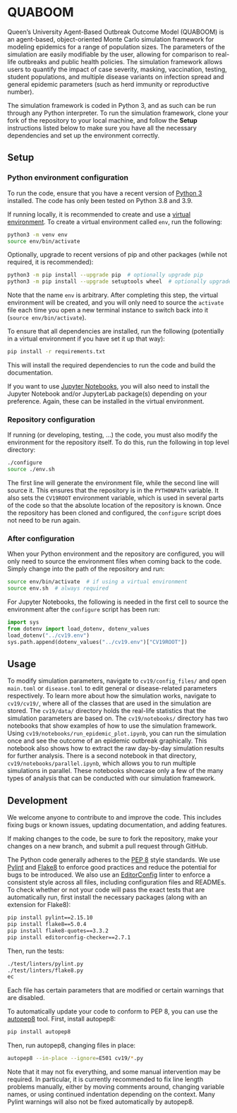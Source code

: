 # QUABOOM

Queen’s University Agent-Based Outbreak Outcome Model (QUABOOM) is an agent-based, object-oriented Monte Carlo simulation framework for modeling epidemics for a range of population sizes.
The parameters of the simulation are easily modifiable by the user, allowing for comparison to real-life outbreaks and public health policies.
The simulation framework allows users to quantify the impact of case severity, masking, vaccination, testing, student populations,
and multiple disease variants on infection spread and general epidemic parameters (such as herd immunity or reproductive number).

The simulation framework is coded in Python 3, and as such can be run through any Python interpreter.
To run the simulation framework, clone your fork of the repository to your local machine, and follow the **Setup** instructions listed below to make sure you have all the necessary dependencies and set up the environment correctly.

## Setup

### Python environment configuration

To run the code, ensure that you have a recent version of
[Python 3](https://www.python.org/) installed.
The code has only been tested on Python 3.8 and 3.9.

If running locally, it is recommended to create and use a
[virtual environment](https://docs.python.org/tutorial/venv.html).
To create a virtual environment called `env`, run the following:

```bash
python3 -m venv env
source env/bin/activate
```

Optionally, upgrade to recent versions of pip and other packages
(while not required, it is recommended):

```bash
python3 -m pip install --upgrade pip  # optionally upgrade pip
python3 -m pip install --upgrade setuptools wheel  # optionally upgrade setuptools and wheel
```

Note that the name `env` is arbitrary.
After completing this step, the virtual environment will be created,
and you will only need to source the `activate` file each time
you open a new terminal instance
to switch back into it (`source env/bin/activate`).

To ensure that all dependencies are installed, run the following
(potentially in a virtual environment if you have set it up that way):

```bash
pip install -r requirements.txt
```

This will install the required dependencies to run the code and
build the documentation.

If you want to use [Jupyter Notebooks](https://jupyter.org/),
you will also need to install
the Jupyter Notebook and/or JupyterLab package(s)
depending on your preference.
Again, these can be installed in the virtual environment.

### Repository configuration

If running (or developing, testing, ...) the code,
you must also modify the environment for the repository itself.
To do this, run the following in top level directory:

```bash
./configure
source ./env.sh
```

The first line will generate the environment file,
while the second line will source it.
This ensures that the repository is in the `PYTHONPATH` variable.
It also sets the `CV19ROOT` environment variable,
which is used in several parts of the code
so that the absolute location of the repository is known.
Once the repository has been cloned and configured,
the `configure` script does not need to be run again.

### After configuration

When your Python environment and the repository are configured,
you will only need to source the environment files when coming back to the code.
Simply change into the path of the repository and run:

```bash
source env/bin/activate  # if using a virtual environment
source env.sh  # always required
```

For Jupyter Notebooks, the following is needed in the first cell
to source the environment after the `configure` script has been run:

```python
import sys
from dotenv import load_dotenv, dotenv_values
load_dotenv("../cv19.env")
sys.path.append(dotenv_values("../cv19.env")["CV19ROOT"])
```
## Usage

To modify simulation parameters, navigate to `cv19/config_files/` and open `main.toml` or `disease.toml` to edit general or disease-related parameters respectively.
To learn more about how the simulation works, navigate to `cv19/cv19/`, where all of the classes that are used in the simulation are stored.
The `cv19/data/` directory holds the real-life statistics that the simulation parameters are based on.
The `cv19/notebooks/` directory has two notebooks that show examples of how to use the simulation framework. Using `cv19/notebooks/run_epidemic_plot.ipynb`, you can run the simulation once and see the outcome of an epidemic outbreak graphically.
This notebook also shows how to extract the raw day-by-day simulation results for further analysis.
There is a second notebook in that directory, `cv19/notebooks/parallel.ipynb`, which allows you to run multiple simulations in parallel.
These notebooks showcase only a few of the many types of analysis that can be conducted with our simulation framework.

## Development

We welcome anyone to contribute to and improve the code.
This includes fixing bugs or known issues,
updating documentation, and adding features.

If making changes to the code,
be sure to fork the repository,
make your changes on a new branch,
and submit a pull request through GitHub.

The Python code generally adheres to the
[PEP 8](https://peps.python.org/pep-0008/) style standards.
We use [Pylint](https://pylint.pycqa.org/en/latest/)
and [Flake8](https://flake8.pycqa.org/en/latest/)
to enforce good practices and
reduce the potential for bugs to be introduced.
We also use an [EditorConfig](https://editorconfig.org/) linter
to enforce a consistent style across all files,
including configuration files and READMEs.
To check whether or not your code will pass the exact tests
that are automatically run, first install the necessary packages
(along with an extension for Flake8):

```sh
pip install pylint==2.15.10
pip install flake8==5.0.4
pip install flake8-quotes==3.3.2
pip install editorconfig-checker==2.7.1
```

Then, run the tests:

```sh
./test/linters/pylint.py
./test/linters/flake8.py
ec
```

Each file has certain parameters that are modified
or certain warnings that are disabled.

To automatically update your code to conform to PEP 8,
you can use the [autopep8](https://pypi.org/project/autopep8/) tool.
First, install autopep8:

```sh
pip install autopep8
```

Then, run autopep8, changing files in place:

```sh
autopep8 --in-place --ignore=E501 cv19/*.py
```

Note that it may not fix everything,
and some manual intervention may be required.
In particular, it is currently recommended to
fix line length problems manually,
either by moving comments around,
changing variable names,
or using continued indentation depending on the context.
Many Pylint warnings will also not be fixed automatically
by autopep8.
